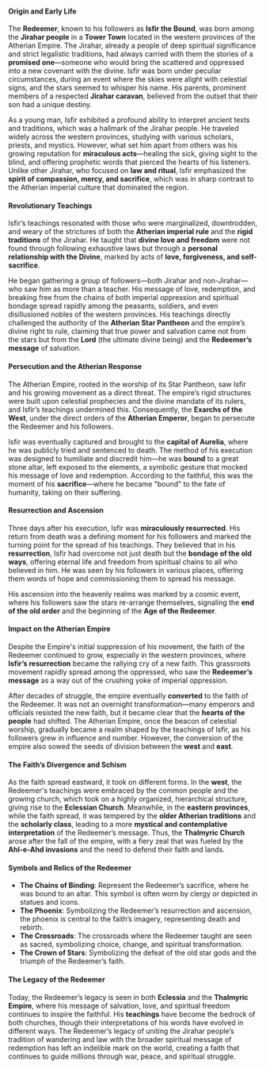 #### **Origin and Early Life**
The **Redeemer**, known to his followers as **Isfir the Bound**, was born among the **Jirahar people** in a **Tower Town** located in the western provinces of the Atherian Empire. The Jirahar, already a people of deep spiritual significance and strict legalistic traditions, had always carried with them the stories of a **promised one**—someone who would bring the scattered and oppressed into a new covenant with the divine. Isfir was born under peculiar circumstances, during an event where the skies were alight with celestial signs, and the stars seemed to whisper his name. His parents, prominent members of a respected **Jirahar caravan**, believed from the outset that their son had a unique destiny.

As a young man, Isfir exhibited a profound ability to interpret ancient texts and traditions, which was a hallmark of the Jirahar people. He traveled widely across the western provinces, studying with various scholars, priests, and mystics. However, what set him apart from others was his growing reputation for **miraculous acts**—healing the sick, giving sight to the blind, and offering prophetic words that pierced the hearts of his listeners. Unlike other Jirahar, who focused on **law and ritual**, Isfir emphasized the **spirit of compassion, mercy, and sacrifice**, which was in sharp contrast to the Atherian imperial culture that dominated the region.

#### **Revolutionary Teachings**
Isfir’s teachings resonated with those who were marginalized, downtrodden, and weary of the strictures of both the **Atherian imperial rule** and the **rigid traditions** of the Jirahar. He taught that **divine love and freedom** were not found through following exhaustive laws but through a **personal relationship with the Divine**, marked by acts of **love, forgiveness, and self-sacrifice**.

He began gathering a group of followers—both Jirahar and non-Jirahar—who saw him as more than a teacher. His message of love, redemption, and breaking free from the chains of both imperial oppression and spiritual bondage spread rapidly among the peasants, soldiers, and even disillusioned nobles of the western provinces. His teachings directly challenged the authority of the **Atherian Star Pantheon** and the empire’s divine right to rule, claiming that true power and salvation came not from the stars but from the **Lord** (the ultimate divine being) and the **Redeemer’s message** of salvation.

#### **Persecution and the Atherian Response**
The Atherian Empire, rooted in the worship of its Star Pantheon, saw Isfir and his growing movement as a direct threat. The empire’s rigid structures were built upon celestial prophecies and the divine mandate of its rulers, and Isfir’s teachings undermined this. Consequently, the **Exarchs of the West**, under the direct orders of the **Atherian Emperor**, began to persecute the Redeemer and his followers.

Isfir was eventually captured and brought to the **capital of Aurelia**, where he was publicly tried and sentenced to death. The method of his execution was designed to humiliate and discredit him—he was **bound** to a great stone altar, left exposed to the elements, a symbolic gesture that mocked his message of love and redemption. According to the faithful, this was the moment of his **sacrifice**—where he became "bound" to the fate of humanity, taking on their suffering.

#### **Resurrection and Ascension**
Three days after his execution, Isfir was **miraculously resurrected**. His return from death was a defining moment for his followers and marked the turning point for the spread of his teachings. They believed that in his **resurrection**, Isfir had overcome not just death but the **bondage of the old ways**, offering eternal life and freedom from spiritual chains to all who believed in him. He was seen by his followers in various places, offering them words of hope and commissioning them to spread his message.

His ascension into the heavenly realms was marked by a cosmic event, where his followers saw the stars re-arrange themselves, signaling the **end of the old order** and the beginning of the **Age of the Redeemer**.

#### **Impact on the Atherian Empire**
Despite the Empire's initial suppression of his movement, the faith of the Redeemer continued to grow, especially in the western provinces, where **Isfir’s resurrection** became the rallying cry of a new faith. This grassroots movement rapidly spread among the oppressed, who saw the **Redeemer’s message** as a way out of the crushing yoke of imperial oppression.

After decades of struggle, the empire eventually **converted** to the faith of the Redeemer. It was not an overnight transformation—many emperors and officials resisted the new faith, but it became clear that the **hearts of the people** had shifted. The Atherian Empire, once the beacon of celestial worship, gradually became a realm shaped by the teachings of Isfir, as his followers grew in influence and number. However, the conversion of the empire also sowed the seeds of division between the **west** and **east**. 

#### **The Faith’s Divergence and Schism**
As the faith spread eastward, it took on different forms. In the **west**, the Redeemer's teachings were embraced by the common people and the growing church, which took on a highly organized, hierarchical structure, giving rise to the **Eclessian Church**. Meanwhile, in the **eastern provinces**, while the faith spread, it was tempered by the **older Atherian traditions** and the **scholarly class**, leading to a more **mystical and contemplative interpretation** of the Redeemer’s message. Thus, the **Thalmyric Church** arose after the fall of the empire, with a fiery zeal that was fueled by the **Ahl-e-Ahd invasions** and the need to defend their faith and lands.

#### **Symbols and Relics of the Redeemer**
- **The Chains of Binding**: Represent the Redeemer’s sacrifice, where he was bound to an altar. This symbol is often worn by clergy or depicted in statues and icons.
- **The Phoenix**: Symbolizing the Redeemer’s resurrection and ascension, the phoenix is central to the faith’s imagery, representing death and rebirth.
- **The Crossroads**: The crossroads where the Redeemer taught are seen as sacred, symbolizing choice, change, and spiritual transformation.
- **The Crown of Stars**: Symbolizing the defeat of the old star gods and the triumph of the Redeemer’s faith.

#### **The Legacy of the Redeemer**
Today, the Redeemer’s legacy is seen in both **Eclessia** and the **Thalmyric Empire**, where his message of salvation, love, and spiritual freedom continues to inspire the faithful. His **teachings** have become the bedrock of both churches, though their interpretations of his words have evolved in different ways. The Redeemer’s legacy of uniting the Jirahar people’s tradition of wandering and law with the broader spiritual message of redemption has left an indelible mark on the world, creating a faith that continues to guide millions through war, peace, and spiritual struggle.